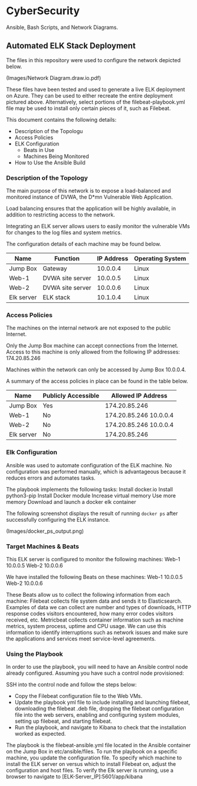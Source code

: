# CyberSecurity
Ansible, Bash Scripts, and Network Diagrams.
## Automated ELK Stack Deployment

The files in this repository were used to configure the network depicted below.

(Images/Network Diagram.draw.io.pdf)

These files have been tested and used to generate a live ELK deployment on Azure. They can be used to either recreate the entire deployment pictured above. Alternatively, select portions of the filebeat-playbook.yml file may be used to install only certain pieces of it, such as Filebeat.

This document contains the following details:
- Description of the Topologu
- Access Policies
- ELK Configuration
  - Beats in Use
  - Machines Being Monitored
- How to Use the Ansible Build


### Description of the Topology

The main purpose of this network is to expose a load-balanced and monitored instance of DVWA, the D*mn Vulnerable Web Application.

Load balancing ensures that the application will be highly available, in addition to restricting access to the network.

Integrating an ELK server allows users to easily monitor the vulnerable VMs for changes to the log files and system metrics.

The configuration details of each machine may be found below.

| Name       | Function         | IP Address | Operating System |
|------------|------------------|------------|------------------|
| Jump Box   | Gateway          | 10.0.0.4   | Linux            |
| Web-1      | DVWA site server | 10.0.0.5   | Linux            |
| Web-2      | DVWA site server | 10.0.0.6   | Linux            |
| Elk server | ELK stack        | 10.1.0.4   | Linux            |


### Access Policies

The machines on the internal network are not exposed to the public Internet. 

Only the Jump Box machine can accept connections from the Internet. Access to this machine is only allowed from the following IP addresses: 174.20.85.246

Machines within the network can only be accessed by Jump Box 10.0.0.4.

A summary of the access policies in place can be found in the table below.

| Name       | Publicly Accessible | Allowed IP Address     |
|------------|--------------------|-------------------------|
| Jump Box   | Yes                | 174.20.85.246           |
| Web-1      | No                 | 174.20.85.246 10.0.0.4  |
| Web-2      | No                 | 174.20.85.246 10.0.0.4  |
| Elk server | No                 | 174.20.85.246           |


### Elk Configuration

Ansible was used to automate configuration of the ELK machine. No configuration was performed manually, which is advantageous because it reduces errors and automates tasks.

The playbook implements the following tasks:
Install docker.io
Install python3-pip
Install Docker module
Increase virtual memory
Use more memory
Download and launch a docker elk container

The following screenshot displays the result of running `docker ps` after successfully configuring the ELK instance.

(Images/docker_ps_output.png)

### Target Machines & Beats
This ELK server is configured to monitor the following machines:
Web-1 10.0.0.5
Web-2 10.0.0.6

We have installed the following Beats on these machines:
Web-1 10.0.0.5
Web-2 10.0.0.6

These Beats allow us to collect the following information from each machine:
Filebeat collects file system data and sends it to Elasticsearch. Examples of data we can collect are number and types of downloads, HTTP response codes visitors encountered, how many error codes visitors received, etc. 
Metricbeat collects container information such as machine metrics, system process, uptime and CPU usage. We can use this information to identify interruptions such as network issues and make sure the applications and services meet service-level agreements.

### Using the Playbook
In order to use the playbook, you will need to have an Ansible control node already configured. Assuming you have such a control node provisioned: 

SSH into the control node and follow the steps below:
- Copy the Filebeat configuration file to the Web VMs.
- Update the playbook yml file to include installing and launching filebeat, downloading the filebeat .deb file, dropping the filebeat configuration file into the web servers, enabling and configuring system modules, setting up filebeat, and starting filebeat. 
- Run the playbook, and navigate to Kibana to check that the installation worked as expected.

The playbook is the filebeat-ansible.yml file located in the Ansible container on the Jump Box in etc/ansible/files.
To run the playbook on a specific machine, you update the configuration file. 
To specify which machine to install the ELK server on versus which to install Filebeat on, adjust the configuration and host files. 
To verify the Elk server is running, use a browser to navigate to [ELK-Server_IP]:5601/app/kibana  
